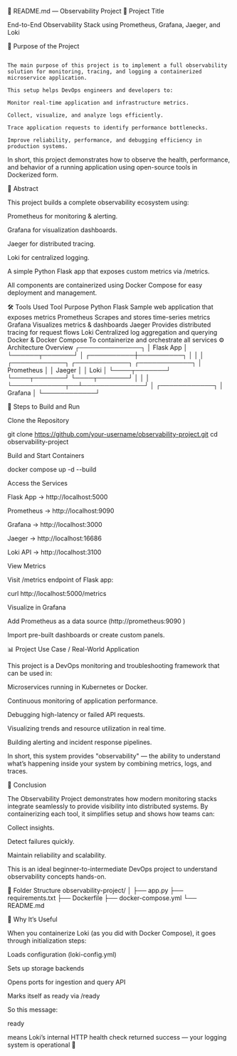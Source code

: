 📘 README.md — Observability Project
🧩 Project Title

End-to-End Observability Stack using Prometheus, Grafana, Jaeger, and Loki

🧠 Purpose of the Project
```

The main purpose of this project is to implement a full observability solution for monitoring, tracing, and logging a containerized microservice application.

This setup helps DevOps engineers and developers to:

Monitor real-time application and infrastructure metrics.

Collect, visualize, and analyze logs efficiently.

Trace application requests to identify performance bottlenecks.

Improve reliability, performance, and debugging efficiency in production systems.

```

In short, this project demonstrates how to observe the health, performance, and behavior of a running application using open-source tools in Dockerized form.

🧾 Abstract

This project builds a complete observability ecosystem using:

Prometheus for monitoring & alerting.

Grafana for visualization dashboards.

Jaeger for distributed tracing.

Loki for centralized logging.

A simple Python Flask app that exposes custom metrics via /metrics.

All components are containerized using Docker Compose for easy deployment and management.

🛠️ Tools Used
Tool	Purpose
Python Flask	Sample web application that exposes metrics
Prometheus	Scrapes and stores time-series metrics
Grafana	Visualizes metrics & dashboards
Jaeger	Provides distributed tracing for request flows
Loki	Centralized log aggregation and querying
Docker & Docker Compose	To containerize and orchestrate all services
⚙️ Architecture Overview
          ┌──────────────┐
          │  Flask App   │
          └──────┬───────┘
                 │
      ┌──────────┼──────────┐
      │           │          │
┌────────────┐ ┌────────────┐ ┌────────────┐
│ Prometheus │ │    Jaeger  │ │    Loki    │
└────┬───────┘ └────┬───────┘ └────┬───────┘
     │               │              │
     └────────────┬──┴──────────────┘
                  │
           ┌────────────┐
           │   Grafana  │
           └────────────┘

🧩 Steps to Build and Run

Clone the Repository

git clone https://github.com/your-username/observability-project.git
cd observability-project


Build and Start Containers

docker compose up -d --build


Access the Services

Flask App → http://localhost:5000

Prometheus → http://localhost:9090

Grafana → http://localhost:3000

Jaeger → http://localhost:16686

Loki API → http://localhost:3100

View Metrics

Visit /metrics endpoint of Flask app:

curl http://localhost:5000/metrics


Visualize in Grafana

Add Prometheus as a data source (http://prometheus:9090
)

Import pre-built dashboards or create custom panels.

📊 Project Use Case / Real-World Application

This project is a DevOps monitoring and troubleshooting framework that can be used in:

Microservices running in Kubernetes or Docker.

Continuous monitoring of application performance.

Debugging high-latency or failed API requests.

Visualizing trends and resource utilization in real time.

Building alerting and incident response pipelines.

In short, this system provides "observability" — the ability to understand what’s happening inside your system by combining metrics, logs, and traces.

🧩 Conclusion

The Observability Project demonstrates how modern monitoring stacks integrate seamlessly to provide visibility into distributed systems.
By containerizing each tool, it simplifies setup and shows how teams can:

Collect insights.

Detect failures quickly.

Maintain reliability and scalability.

This is an ideal beginner-to-intermediate DevOps project to understand observability concepts hands-on.

📁 Folder Structure
observability-project/
│
├── app.py
├── requirements.txt
├── Dockerfile
├── docker-compose.yml
└── README.md


🧩 Why It’s Useful

When you containerize Loki (as you did with Docker Compose), it goes through initialization steps:

Loads configuration (loki-config.yml)

Sets up storage backends

Opens ports for ingestion and query API

Marks itself as ready via /ready

So this message:

ready


means Loki’s internal HTTP health check returned success — your logging system is operational 🎉



